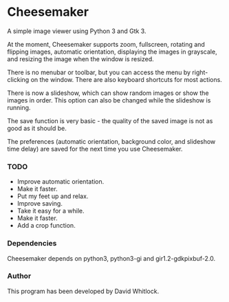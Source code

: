 # Cheesemaker

A simple image viewer using Python 3 and Gtk 3.

At the moment, Cheesemaker supports zoom, fullscreen, rotating and flipping images, automatic orientation, displaying the images in grayscale, and resizing the image when the window is resized.

There is no menubar or toolbar, but you can access the menu by right-clicking on the window. There are also keyboard shortcuts for most actions.

There is now a slideshow, which can show random images or show the images in order. This option can also be changed while the slideshow is running.

The save function is very basic - the quality of the saved image is not as good as it should be.

The preferences (automatic orientation, background color, and slideshow time delay) are saved for the next time you use Cheesemaker.

### TODO

* Improve automatic orientation.
* Make it faster.
* Put my feet up and relax.
* Improve saving.
* Take it easy for a while.
* Make it faster.
* Add a crop function.

### Dependencies

Cheesemaker depends on python3, python3-gi and gir1.2-gdkpixbuf-2.0.

### Author

This program has been developed by David Whitlock.
